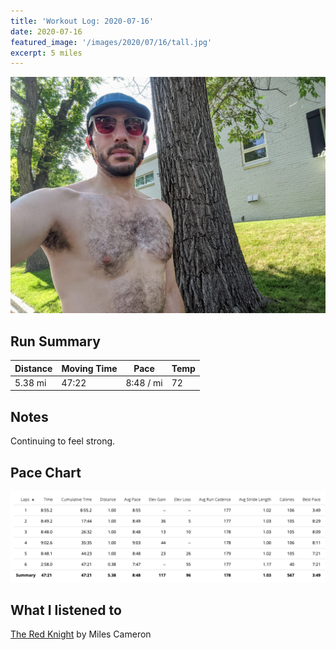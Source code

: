 ```yaml
---
title: 'Workout Log: 2020-07-16'
date: 2020-07-16
featured_image: '/images/2020/07/16/tall.jpg'
excerpt: 5 miles
---
```


![](/images/2020/07/16/wide.jpg)

## Run Summary

| Distance   | Moving Time          	| Pace        | Temp  |
|------------|------------------------|-------------|-------|
|  5.38 mi   |    47:22               |  8:48 / mi  |  72   |

## Notes

Continuing to feel strong.

## Pace Chart

![](/images/2020/07/16/splits.png)

## What I listened to
[The Red Knight](https://www.goodreads.com/book/show/16124439-the-red-knight) by Miles Cameron
